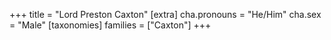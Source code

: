 +++
title = "Lord Preston Caxton"
[extra]
cha.pronouns = "He/Him"
cha.sex = "Male"
[taxonomies]
families = ["Caxton"]
+++


